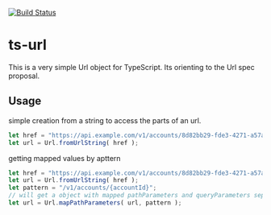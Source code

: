 [![Build Status](https://travis-ci.org/atothek1/ts-url.svg?branch=master)](https://travis-ci.org/atothek1/ts-url)
# ts-url
This is a very simple Url object for TypeScript.
Its orienting to the Url spec proposal.
## Usage
simple creation from a string to access the parts of an url.

```javascript
let href = "https://api.example.com/v1/accounts/8d82bb29-fde3-4271-a57a-f4b702f3b734";
let url = Url.fromUrlString( href );
```
getting mapped values by apttern
```javascript
let href = "https://api.example.com/v1/accounts/8d82bb29-fde3-4271-a57a-f4b702f3b734?orders=true";
let url = Url.fromUrlString( href );
let pattern = "/v1/accounts/{accountId}";
// will get a object with mapped pathParameters and queryParameters seperated
let url = Url.mapPathParameters( url, pattern );
```